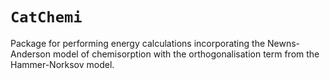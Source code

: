 # `CatChemi`

Package for performing energy calculations incorporating the Newns-Anderson model of chemisorption with the orthogonalisation term from the Hammer-Norksov model.
